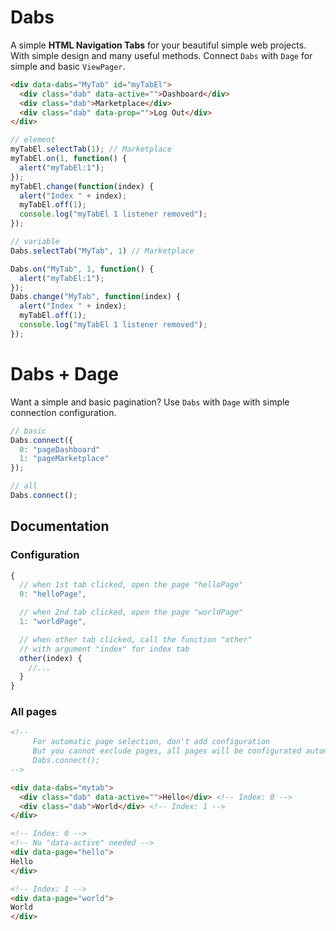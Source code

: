 # Dabs
A simple **HTML Navigation Tabs** for your beautiful simple web projects.
With simple design and many useful methods.
Connect `Dabs` with `Dage` for simple and basic `ViewPager`.

```html
<div data-dabs="MyTab" id="myTabEl">
  <div class="dab" data-active="">Dashboard</div>
  <div class="dab">Marketplace</div>
  <div class="dab" data-prop="">Log Out</div>
</div>
```

```js
// element
myTabEl.selectTab(1); // Marketplace
myTabEl.on(1, function() {
  alert("myTabEl:1");
});
myTabEl.change(function(index) {
  alert("Index " + index);
  myTabEl.off(1);
  console.log("myTabEl 1 listener removed");
});

// variable
Dabs.selectTab("MyTab", 1) // Marketplace

Dabs.on("MyTab", 1, function() {
  alert("myTabEl:1");
});
Dabs.change("MyTab", function(index) {
  alert("Index " + index);
  myTabEl.off(1);
  console.log("myTabEl 1 listener removed");
});
```

# Dabs + Dage
Want a simple and basic pagination? Use `Dabs` with `Dage` with simple connection configuration.

```js
// basic
Dabs.connect({
  0: "pageDashboard"
  1: "pageMarketplace"
});

// all
Dabs.connect();
```

## Documentation
### Configuration
```js
{
  // when 1st tab clicked, open the page "helloPage"
  0: "helloPage",

  // when 2nd tab clicked, open the page "worldPage"
  1: "worldPage",

  // when other tab clicked, call the function "other"
  // with argument "index" for index tab
  other(index) {
    //...
  }
}
```

### All pages
```html
<!--
     For automatic page selection, don't add configuration
     But you cannot exclude pages, all pages will be configurated automatically.
     Dabs.connect();
-->

<div data-dabs="mytab">
  <div class="dab" data-active="">Hello</div> <!-- Index: 0 -->
  <div class="dab">World</div> <!-- Index: 1 -->
</div>

<!-- Index: 0 -->
<!-- No "data-active" needed -->
<div data-page="hello">
Hello
</div>

<!-- Index: 1 -->
<div data-page="world">
World
</div>
```
